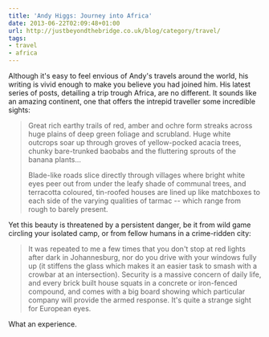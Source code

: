 ```yaml
---
title: 'Andy Higgs: Journey into Africa'
date: 2013-06-22T02:09:48+01:00
url: http://justbeyondthebridge.co.uk/blog/category/travel/
tags:
- travel
- africa
---
```

Although it's easy to feel envious of Andy's travels around the world, his writing is vivid enough to make you believe you had joined him. His latest series of posts, detailing a trip trough Africa, are no different. It sounds like an amazing continent, one that offers the intrepid traveller some incredible sights:

> Great rich earthy trails of red, amber and ochre form streaks across huge plains of deep green foliage and scrubland. Huge white outcrops soar up through groves of yellow-pocked acacia trees, chunky bare-trunked baobabs and the fluttering sprouts of the banana plants...
>
> Blade-like roads slice directly through villages where bright white eyes peer out from under the leafy shade of communal trees, and terracotta coloured, tin-roofed houses are lined up like matchboxes to each side of the varying qualities of tarmac -- which range from rough to barely present.

Yet this beauty is threatened by a persistent danger, be it from wild game circling your isolated camp, or from fellow humans in a crime-ridden city:

> It was repeated to me a few times that you don't stop at red lights after dark in Johannesburg, nor do you drive with your windows fully up (it stiffens the glass which makes it an easier task to smash with a crowbar at an intersection). Security is a massive concern of daily life, and every brick built house squats in a concrete or iron-fenced compound, and comes with a big board showing which particular company will provide the armed response. It's quite a strange sight for European eyes.

What an experience.
